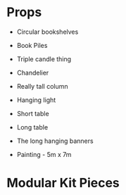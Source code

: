 
# Props

- Circular bookshelves
- Book Piles
- Triple candle thing
- Chandelier
- Really tall column
- Hanging light
- Short table
- Long table

- The long hanging banners
- Painting - 5m x 7m

# Modular Kit Pieces
